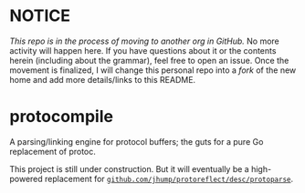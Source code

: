 # NOTICE
_This repo is in the process of moving to another org in GitHub._ No more activity will happen here. If you have questions about it or the contents herein (including about the grammar), feel free to open an issue. Once the movement is finalized, I will change this personal repo into a _fork_ of the new home and add more details/links to this README.

# protocompile
A parsing/linking engine for protocol buffers; the guts for a pure Go replacement of protoc.

This project is still under construction. But it will eventually be a high-powered replacement for [`github.com/jhump/protoreflect/desc/protoparse`](https://godoc.org/github.com/jhump/protoreflect/desc/protoparse).

